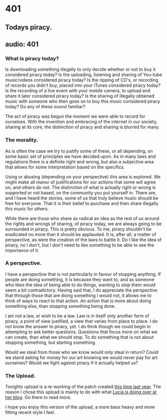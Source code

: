 # 401
## Todays piracy.
audio: 401
---

### What is piracy today?

Is downloading something illegally to only decide whether or not to buy it considered piracy today? Is the uploading, listening and sharing of You-tube music/videos considered piracy today? Is the ripping of CD's, or recording of records you didn't buy, placed into your iTunes considered piracy today? Is the recording of a live event with your mobile camera, to upload and share it later considered piracy today? Is the sharing of illegally obtained music with someone who then goes on to buy this music considered piracy today? Do any of these sound familiar?

The act of piracy was begun the moment we were able to record for ourselves. With the invention and embracing of the internet in our society, sharing at its core, the distinction of piracy and sharing is blurred for many. 

### The morality.

As is often the case we try to justify some of these, or all depending, on some basic set of principles we have decided upon. As in many laws and regulations there is a definite right and wrong, but also a subjective area that allows for some interpretation based on the specifics.

Using or abusing (depending on your perspective) this area is explored. We might make all manor of justifications for our actions that some will agree on, and others do not. The distinction of what is actually right or wrong is supported or not based, on the community you put yourself in. There are, and I have heard the stories, some of us that truly believe music should be free for everyone. That it is their belief to purchase and then share illegally this music for others.

While there are those who share as radical an idea as the rest of us around the rights and wrongs of sharing, of piracy today, we are always going to be surrounded in piracy. This is pretty obvious. To me, piracy shouldn't be eradicated no more than it should be applauded. It is, after all, a matter of perspective, as were the creation of the laws to battle it. Do I like the idea of piracy, no I don't, but I don't need to like something to be able to see the importance of it.

### A perspective.

I have a perspective that is not particularly in favour of stopping anything. If people are doing something, it is because they want to, and as someone who likes the idea of being able to do things, wanting to stop them would seem a bit contradictory. Having said that, I do appreciate the perspective that through those that are doing something I would not, it allows me to think of ways to react to that action. An action that is more about doing something else, than stopping something being done.

I am not a law, or wish to be a law. Law is in itself only another form of piracy, a point of view justified, a view that varies from place to place. I do not know the answer to piracy, yet. I do think though we could begin in attempting to ask better questions. Questions that focus more on what we can create, than what we should stop. To do something that is not about stopping something, but starting something.

Would we steal from those who we know would only steal in return? Could we stand asking for money for our art knowing we would never pay for art ourselves? Would we fight against piracy if it actually helped us?

### The Upload.

Tonights upload is a re-working of the patch created <a href="http://www.mono-log.org/blog/snd_35" target="_blank">this time last year</a>. The reason I chose this upload is mainly to do with what <a href="http://smallmimosa.wordpress.com/2013/02/04/perfectly-together-and-separated-also/" target="_blank">Lucia is doing over at her blog</a>. Go there to read more.

I hope you enjoy this version of the upload, a more bass heavy and more fitting recent style I feel.

